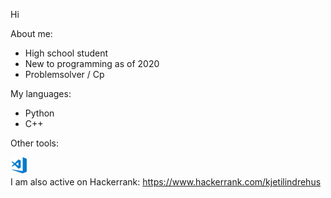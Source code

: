 Hi

About me:
* High school student 
* New to programming as of 2020 
* Problemsolver / Cp

My languages:
- Python 
- C++ 

Other tools:

<img align="left" alt="Visual Studio Code" width="26px" src="https://raw.githubusercontent.com/github/explore/80688e429a7d4ef2fca1e82350fe8e3517d3494d/topics/visual-studio-code/visual-studio-code.png" />
<br>
 
I am also active on Hackerrank:
https://www.hackerrank.com/kjetilindrehus
